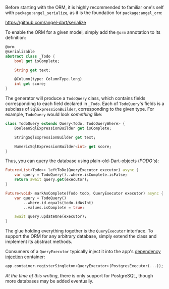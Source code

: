 Before starting with the ORM, it is highly recommended to familiar one's self with
`package:angel_serialize`, as it is the foundation for `package:angel_orm`:

https://github.com/angel-dart/serialize

To enable the ORM for a given model, simply add the `@orm` annotation to its definition:

```dart
@orm
@serializable
abstract class _Todo {
    bool get isComplete;

    String get text;

    @Column(type: ColumnType.long)
    int get score;
}
```

The generator will produce a `TodoQuery` class, which contains fields corresponding to each field declared in `_Todo`.
Each of `TodoQuery`'s fields is a subclass of `SqlExpressionBuilder`, corresponding to the given type. For example, `TodoQuery`
would look *something* like:

```dart
class TodoQuery extends Query<Todo, TodoQueryWhere> {
    BooleanSqlExpressionBuilder get isComplete;

    StringSqlExpressionBuilder get text;

    NumericSqlExpressionBuilder<int> get score;
}
```

Thus, you can query the database using plain-old-Dart-objects (*PODO's*):

```dart
Future<List<Todo>> leftToDo(QueryExecutor executor) async {
    var query = TodoQuery()..where.isComplete.isFalse;
    return await query.get(executor);
}

Future<void> markAsComplete(Todo todo, QueryExecutor executor) async {
    var query = TodoQuery()
        ..where.id.equals(todo.idAsInt)
        ..values.isComplete = true;

    await query.updateOne(executor);
}
```

The glue holding everything together is the `QueryExecutor` interface. To support the ORM
for any arbitrary database, simply extend the class and implement its abstract methods.

Consumers of a `QueryExecutor` typically inject it into the app's
[dependency injection](../dependency-injection.md) container:

```dart
app.container.registerSingleton<QueryExecutor>(PostgresExecutor(...));
```

*At the time of this writing*, there is only support for PostgreSQL, though more databases may
be added eventually.